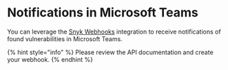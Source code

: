 # Notifications in Microsoft Teams

You can leverage the [Snyk Webhooks](../../../integration-guide/snyk-webhooks/) integration to receive notifications of found vulnerabilities in Microsoft Teams.

{% hint style="info" %}
Please review the API documentation and create your webhook.
{% endhint %}

